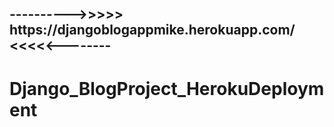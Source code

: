 <h2> ---------->>>>> https://djangoblogappmike.herokuapp.com/ <<<<<-------- </h2>


# Django_BlogProject_HerokuDeployment
